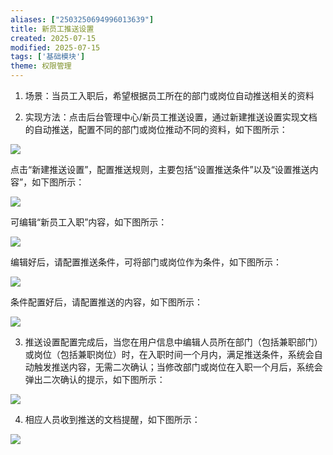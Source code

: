 ```yaml
---
aliases: ["2503250694996013639"]
title: 新员工推送设置
created: 2025-07-15
modified: 2025-07-15
tags: ['基础模块']
theme: 权限管理
---
```


1. 场景：当员工入职后，希望根据员工所在的部门或岗位自动推送相关的资料

2. 实现方法：点击后台管理中心/新员工推送设置，通过新建推送设置实现文档的自动推送，配置不同的部门或岗位推动不同的资料，如下图所示：

![](f10e291fd167e713513ae3353e6c413c.jpg)

点击“新建推送设置”，配置推送规则，主要包括“设置推送条件”以及“设置推送内容”，如下图所示：

![](09fff5056ab799764a80a2bd0b884b37.jpg)

可编辑“新员工入职”内容，如下图所示：

![](df52a7f05aaf0ca7fedbcb7ab92c8601.jpg)

编辑好后，请配置推送条件，可将部门或岗位作为条件，如下图所示：

![](de7d30c205dd5f09c953e1223f12b8a1.jpg)

条件配置好后，请配置推送的内容，如下图所示：

![](6701049e6ae13fae60c383a786e99ddc.jpg)

3. 推送设置配置完成后，当您在用户信息中编辑人员所在部门（包括兼职部门）或岗位（包括兼职岗位）时，在入职时间一个月内，满足推送条件，系统会自动触发推送内容，无需二次确认；当修改部门或岗位在入职一个月后，系统会弹出二次确认的提示，如下图所示：

![](8cde38d0b31374f486ed7b2d74cb4228.jpg)

4. 相应人员收到推送的文档提醒，如下图所示：

![](1f41393e024276313a42e9ab9148242d.jpg)